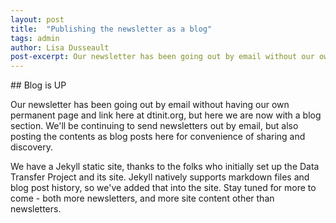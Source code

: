 ```yaml
---
layout: post
title:  "Publishing the newsletter as a blog"
tags: admin
author: Lisa Dusseault
post-excerpt: Our newsletter has been going out by email without our own permanent page and link, but here we are with a blog section at dtinit.org now.
---
```


<div class="section" markdown="1">
## Blog is UP
<div class="mustache">
</div>

Our newsletter has been going out by email without having our own permanent page and link here at dtinit.org, but here we are now with a blog section. We'll be continuing to send newsletters out by email, but also posting the contents as blog posts here for convenience of sharing and discovery.  

We have a Jekyll static site, thanks to the folks who initially set up the Data Transfer Project and its site.  Jekyll natively supports markdown files and blog post history, so we've added that into the site.  Stay tuned for more to come - both more newsletters, and more site content other than newsletters.